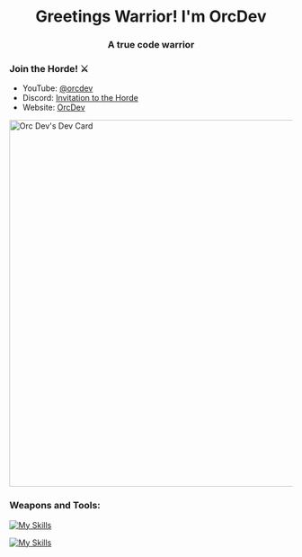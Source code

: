 <h1 align="center">Greetings Warrior! I'm OrcDev</h1>
<h3 align="center">A true code warrior</h3>

<h3>Join the Horde! ⚔️</h3>
<ul>
  <li>YouTube: <a href="https://www.youtube.com/@orcdev">@orcdev</a></li>
  <li>Discord: <a href="https://discord.com/invite/uFB5YzH9YG">Invitation to the Horde</a></li>
  <li>Website: <a href="https://orcdev.com">OrcDev</a></li>
</ul>

<a href="https://app.daily.dev/orcdev"><img src="https://api.daily.dev/devcards/v2/pWEhX8JhjnUQB2l4CNVSW.png?type=wide&r=r5b" width="652" alt="Orc Dev's Dev Card"/></a>

<h3 align="left">Weapons and Tools:</h3>

[![My Skills](https://skillicons.dev/icons?i=js,ts,nextjs,react,vue,nodejs,nestjs,tailwind,php&theme=light)](https://skillicons.dev#gh-dark-mode-only)

[![My Skills](https://skillicons.dev/icons?i=js,ts,nextjs,react,vue,nodejs,nestjs,tailwind,php&theme=dark)](https://skillicons.dev#gh-light-mode-only)
